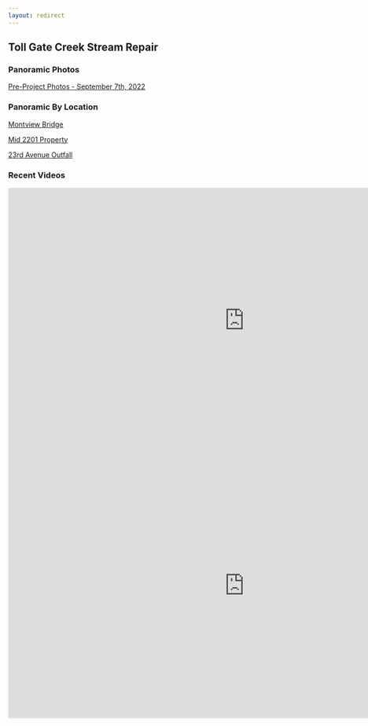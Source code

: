```yaml
---
layout: redirect
---
```

## Toll Gate Creek Stream Repair

### Panoramic Photos

[Pre-Project Photos - September 7th, 2022](../toll-gate-creek\Pre-Project\index.html)


### Panoramic By Location

[Montview Bridge](../westerly-creek-stanley-marketplace\Montview_Bridge\index.html)

[Mid 2201 Property](../\westerly-creek-stanley-marketplace\Mid_2201\index.html)

[23rd Avenue Outfall](../\westerly-creek-stanley-marketplace\23rd_Avenue\index.html)

### Recent Videos

<iframe width="960" height="540" src="https://youtu.be/zjkzMTr3koQ" title="YouTube video player" frameborder="0" allow="accelerometer; autoplay; clipboard-write; encrypted-media; gyroscope; picture-in-picture" allowfullscreen></iframe>



<iframe width="960" height="540" src="https://youtu.be/-7NmoDcweWY" title="YouTube video player" frameborder="0" allow="accelerometer; autoplay; clipboard-write; encrypted-media; gyroscope; picture-in-picture" allowfullscreen></iframe>
